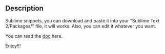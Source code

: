## Description

Sublime snippets, you can download and paste it into your "Sublime Text 2/Packages/" file, it will works. Also, you can edit it whatever you want.

You can read the [doc](doc.md "doc") here.

Enjoy!!!
